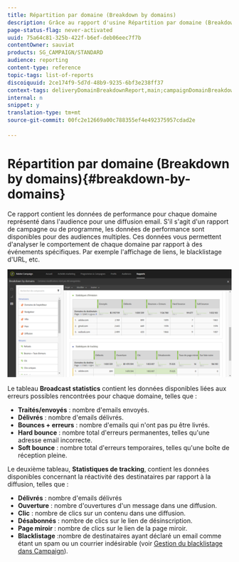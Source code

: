 ```yaml
---
title: Répartition par domaine (Breakdown by domains)
description: Grâce au rapport d'usine Répartition par domaine (Breakdown by domains), découvrez les données de performance de vos diffusions selon chaque domaine de votre client.
page-status-flag: never-activated
uuid: 75a64c81-325b-422f-b6ef-deb06eec7f7b
contentOwner: sauviat
products: SG_CAMPAIGN/STANDARD
audience: reporting
content-type: reference
topic-tags: list-of-reports
discoiquuid: 2ce174f9-5d7d-48b9-9235-6bf3e238ff37
context-tags: deliveryDomainBreakdownReport,main;campaignDomainBreakdownReport,main;programDomainBreakdownReport,main
internal: n
snippet: y
translation-type: tm+mt
source-git-commit: 00fc2e12669a00c788355ef4e492375957cdad2e

---
```



# Répartition par domaine (Breakdown by domains){#breakdown-by-domains}

Ce rapport contient les données de performance pour chaque domaine représenté dans l'audience pour une diffusion email. S'il s'agit d'un rapport de campagne ou de programme, les données de performance sont disponibles pour des audiences multiples. Ces données vous permettent d'analyser le comportement de chaque domaine par rapport à des événements spécifiques. Par exemple l'affichage de liens, le blacklistage d'URL, etc.

![](assets/delivery_reports_6.png)

Le tableau **Broadcast statistics** contient les données disponibles liées aux erreurs possibles rencontrées pour chaque domaine, telles que :

* **Traités/envoyés** : nombre d'emails envoyés.
* **Délivrés** : nombre d'emails délivrés.
* **Bounces + erreurs** : nombre d'emails qui n'ont pas pu être livrés.
* **Hard bounce** : nombre total d'erreurs permanentes, telles qu'une adresse email incorrecte.
* **Soft bounce** : nombre total d'erreurs temporaires, telles qu'une boîte de réception pleine.

Le deuxième tableau, **Statistiques de tracking**, contient les données disponibles concernant la réactivité des destinataires par rapport à la diffusion, telles que :

* **Délivrés** : nombre d'emails délivrés
* **Ouverture** : nombre d'ouvertures d'un message dans une diffusion.
* **Clic** : nombre de clics sur un contenu dans une diffusion.
* **Désabonnés** : nombre de clics sur le lien de désinscription.
* **Page miroir** : nombre de clics sur le lien de la page miroir.
* **Blacklistage** :nombre de destinataires ayant déclaré un email comme étant un spam ou un courrier indésirable (voir [Gestion du blacklistage dans Campaign](../../audiences/using/about-opt-in-and-opt-out-in-campaign.md)).

